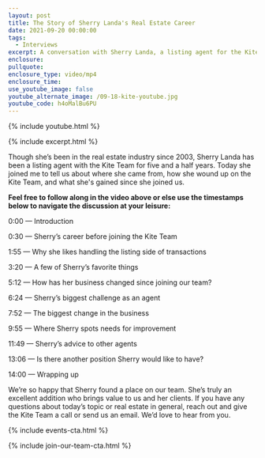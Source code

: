 ```yaml
---
layout: post
title: The Story of Sherry Landa's Real Estate Career
date: 2021-09-20 00:00:00
tags:
  - Interviews
excerpt: A conversation with Sherry Landa, a listing agent for the Kite Team.
enclosure:
pullquote:
enclosure_type: video/mp4
enclosure_time:
use_youtube_image: false
youtube_alternate_image: /09-18-kite-youtube.jpg
youtube_code: h4oMalBu6PU
---
```

{% include youtube.html %}

{% include excerpt.html %}

Though she’s been in the real estate industry since 2003, Sherry Landa has been a listing agent with the Kite Team for five and a half years. Today she joined me to tell us about where she came from, how she wound up on the Kite Team, and what she's gained since she joined us.

**Feel free to follow along in the video above or else use the timestamps below to navigate the discussion at your leisure:**

0:00 — Introduction

0:30 — Sherry’s career before joining the Kite Team

1:55 — Why she likes handling the listing side of transactions

3:20 — A few of Sherry’s favorite things

5:12 — How has her business changed since joining our team?

6:24 — Sherry’s biggest challenge as an agent

7:52 — The biggest change in the business

9:55 — Where Sherry spots needs for improvement

11:49 — Sherry’s advice to other agents

13:06 — Is there another position Sherry would like to have?

14:00 — Wrapping up

We’re so happy that Sherry found a place on our team. She’s truly an excellent addition who brings value to us and her clients. If you have any questions about today’s topic or real estate in general, reach out and give the Kite Team a call or send us an email. We’d love to hear from you.

{% include events-cta.html %}

{% include join-our-team-cta.html %}
